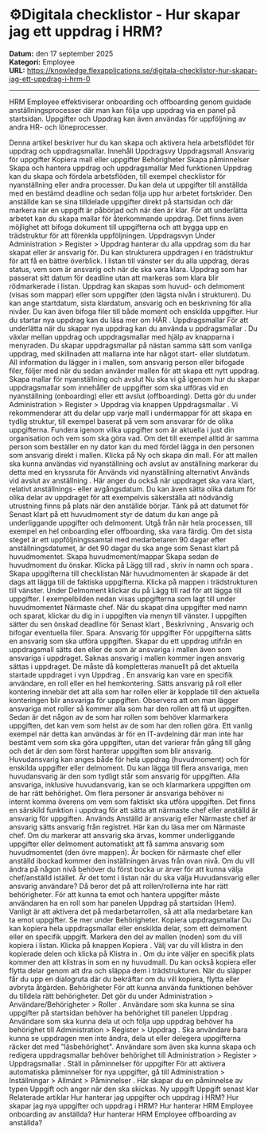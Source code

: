 # ⚙️Digitala checklistor - Hur skapar jag ett uppdrag i HRM?

**Datum:** den 17 september 2025  
**Kategori:** Employee  
**URL:** https://knowledge.flexapplications.se/digitala-checklistor-hur-skapar-jag-ett-uppdrag-i-hrm-0

---

HRM Employee effektiviserar onboarding och offboarding genom guidade anställningsprocesser där man kan följa upp uppdrag via en panel på startsidan. Uppgifter och Uppdrag kan även användas för uppföljning av andra HR- och löneprocesser. 

Denna artikel beskriver hur du kan skapa och aktivera hela arbetsflödet för uppdrag och uppdragsmallar.
Innehåll
Uppdragsvy
Uppdragsmall
Ansvarig för uppgifter
Kopiera mall eller uppgifter
Behörigheter
Skapa påminnelser
Skapa och hantera uppdrag och uppdragsmallar
Med funktionen
Uppdrag
kan du skapa och fördela arbetsflöden, till exempel checklistor för nyanställning eller andra processer. Du kan dela ut uppgifter till anställda med en bestämd deadline och sedan följa upp hur arbetet fortskrider.
Den anställde kan se sina tilldelade uppgifter direkt på startsidan och där markera när en uppgift är påbörjad och när den är klar. För att underlätta arbetet kan du skapa mallar för återkommande uppdrag. Det finns även möjlighet att bifoga dokument till uppgifterna och att bygga upp en trädstruktur för att förenkla uppföljningen.
Uppdragsvyn
Under
Administration > Register > Uppdrag
hanterar du alla uppdrag som du har skapat eller är ansvarig för.
Du kan strukturera uppdragen i en trädstruktur för att få en bättre överblick. I listan till vänster ser du alla uppdrag, deras status, vem som är ansvarig och när de ska vara klara. Uppdrag som har passerat sitt datum för deadline utan att markeras som klara blir rödmarkerade i listan.
Uppdrag kan skapas som huvud- och delmoment (visas som mappar) eller som uppgifter (den lägsta nivån i strukturen). Du kan ange startdatum, sista klardatum, ansvarig och en beskrivning för alla nivåer. Du kan även bifoga filer till både moment och enskilda uppgifter.
Hur du startar nya uppdrag kan du läsa mer om
HÄR
.
Uppdragsmallar
För att underlätta när du skapar nya uppdrag kan du använda u
ppdragsmallar
. Du växlar mellan uppdrag och uppdragsmallar med hjälp av knapparna i menyraden.
Du skapar uppdragsmallar på nästan samma sätt som vanliga uppdrag, med skillnaden att mallarna inte har något start- eller slutdatum. All information du lägger in i mallen, som ansvarig person eller bifogade filer, följer med när du sedan använder mallen för att skapa ett nytt uppdrag.
Skapa mallar för nyanställning och avslut
Nu ska vi gå igenom hur du skapar uppdragsmallar som innehåller de uppgifter som ska utföras vid en nyanställning (onboarding) eller ett avslut (offboarding). Detta gör du under
Administration > Register > Uppdrag
via knappen
Uppdragsmallar
.
Vi rekommenderar att du delar upp varje mall i undermappar för att skapa en tydlig struktur, till exempel baserat på vem som ansvarar för de olika uppgifterna. Fundera igenom vilka uppgifter som är aktuella i just din organisation och vem som ska göra vad. Om det till exempel alltid är samma person som beställer en ny dator kan du med fördel lägga in den personen som ansvarig direkt i mallen.
Klicka på
Ny
och skapa din mall.
För att mallen ska kunna användas vid nyanställning och avslut av anställning markerar du detta med en kryssruta för
Används vid nyanställning
alternativt
Används vid avslut av anställning
.
Här anger du också när uppdraget ska vara klart, relativt anställnings- eller avgångsdatum. Du kan även sätta olika datum för olika delar av uppdraget för att exempelvis säkerställa att nödvändig utrustning finns på plats när den anställde börjar.
Tänk på att datumet för
Senast klart
på ett huvudmoment styr de datum du kan ange på underliggande uppgifter och delmoment.
Utgå från när hela processen, till exempel en hel onboarding eller offboarding, ska vara färdig. Om det sista steget är ett uppföljningssamtal med medarbetaren 90 dagar efter anställningsdatumet, är det 90 dagar du ska ange som
Senast klart
på huvudmomentet.
Skapa huvudmoment/mappar
Skapa sedan de huvudmoment du önskar. Klicka på
Lägg till rad
, skriv in namn och
spara
.
Skapa uppgifterna till checklistan
När huvudmomenten är skapade är det dags att lägga till de faktiska uppgifterna. Klicka på mappen i trädstrukturen till vänster.
Under
Delmoment
klickar du på
Lägg till rad
för att lägga till uppgifter. I exempelbilden nedan visas uppgifterna som lagt till under huvudmomentet Närmaste chef.
När du skapat dina uppgifter med namn och sparat, klickar du dig in i uppgiften via menyn till vänster.
I uppgiften sätter du sen önskad deadline för
Senast klart
,
Beskrivning
,
Ansvarig
och bifogar eventuella filer.
Spara.
Ansvarig för uppgifter
För uppgifterna sätts en ansvarig som ska utföra uppgiften.
Skapar du ett uppdrag utifrån en uppdragsmall sätts den eller de som är ansvariga i mallen även som ansvariga i uppdraget.
Saknas ansvarig i mallen kommer ingen ansvarig sättas i uppdraget. De måste då kompletteras manuellt på det aktuella startade uppdraget i vyn
Uppdrag
.
En ansvarig kan vare en specifik användare, en roll eller en hel hemkontering. Sätts ansvarig på roll eller kontering innebär det att alla som har rollen eller är kopplade till den aktuella konteringen blir ansvariga för uppgiften.
Observera att om man lägger ansvariga mot roller så kommer alla som har den rollen att få ut uppgiften. Sedan är det någon av de som har rollen som behöver klarmarkera uppgiften, det kan vem som helst av de som har den rollen göra. Ett vanlig exempel när detta kan användas är för en IT-avdelning där man inte har bestämt vem som ska göra uppgiften, utan det varierar från gång till gång och det är den som först hanterar uppgiften som blir ansvarig.
Huvudansvarig kan anges både för hela uppdrag (huvudmoment) och för enskilda uppgifter eller delmoment.
Du kan lägga till flera ansvariga, men huvudansvarig är den som tydligt står som ansvarig för uppgiften.
Alla ansvariga, inklusive huvudansvarig, kan se och klarmarkera uppgiften om de har rätt behörighet. Om flera personer är ansvariga behöver ni internt komma överens om vem som faktiskt ska utföra uppgiften.
Det finns en särskild funktion i uppdrag för att sätta att
närmaste chef eller anställd är ansvarig för uppgiften. Används
Anställd är ansvarig
eller
Närmaste chef är ansvarig
sätts ansvarig från registret.
Här kan du läsa mer om Närmaste chef.
Om du markerar att
ansvarig ska ärvas,
kommer underliggande uppgifter eller delmoment automatiskt att få samma ansvarig som huvudmomentet (den övre mappen). Är bocken för närmaste chef eller anställd ibockad kommer den inställningen ärvas från ovan nivå. Om du vill ändra på någon nivå behöver du först bocka ur ärver för att kunna välja chef/anställd istället.
Är det tomt i listan när du ska välja Huvudansvarig eller ansvarig användare?
Då beror det på att rollen/rollerna inte har rätt behörigheter. För att kunna ta emot och hantera uppgifter måste användaren ha en roll som har panelen
Uppdrag
på startsidan (Hem). Vanligt är att aktivera det på medarbetarrollen, så att alla medarbetare kan ta emot uppgifter. Se mer under
Behörigheter.
Kopiera uppdragsmallar
Du kan kopiera hela uppdragsmallar eller enskilda delar, som ett delmoment eller en specifik uppgift.
Markera den del av mallen (noden) som du vill kopiera i listan.
Klicka på knappen
Kopiera
.
Välj var du vill klistra in den kopierade delen och klicka på
Klistra in
. Om du inte väljer en specifik plats kommer den att klistras in som en ny huvudmall.
Du kan också kopiera eller flytta delar genom att dra och släppa dem i trädstrukturen. När du släpper får du upp en dialogruta där du bekräftar om du vill kopiera, flytta eller avbryta åtgärden.
Behörigheter
För att kunna använda funktionen behöver du tilldela rätt behörigheter. Det gör du under
Administration > Användare/Behörigheter > Roller
.
Användare som ska kunna se sina uppgifter på startsidan behöver ha behörighet till panelen
Uppdrag
.
Användare som ska kunna dela ut och följa upp uppdrag behöver ha behörighet till
Administration > Register > Uppdrag
.
Ska användare bara kunna se uppdragen men inte ändra, dela ut eller delegera uppgifterna räcker det med "läsbehörighet".
Användare som även ska kunna skapa och redigera uppdragsmallar behöver behörighet till
Administration > Register > Uppdragsmallar
.
Ställ in påminnelser för uppgifter
För att aktivera automatiska påminnelser för nya uppgifter, gå till
Administration > Inställningar > Allmänt > Påminnelser
.
Här skapar du en påminnelse av typen
Uppgift
och anger när den ska skickas.
Ny uppgift
Uppgift senast klar
Relaterade artiklar
Hur hanterar jag uppgifter och uppdrag i HRM?
Hur skapar jag nya uppgifter och uppdrag i HRM?
Hur hanterar HRM Employee onboarding av anställda?
Hur hanterar HRM Employee offboarding av anställda?
